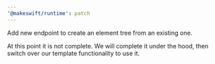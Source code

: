 ```yaml
---
'@makeswift/runtime': patch
---
```


Add new endpoint to create an element tree from an existing one.

At this point it is not complete. We will complete it under the hood, then switch over our template functionality to use it.
